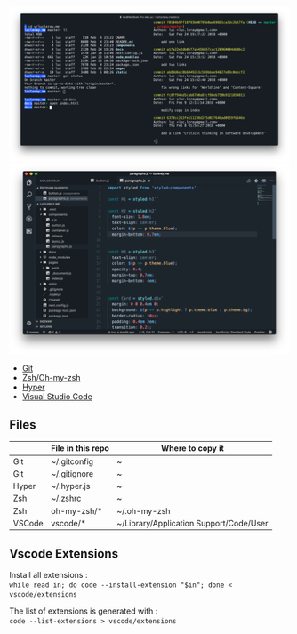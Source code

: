 ![Screenshot of Hyper](/_screenshots/hyper.png)
![Screenshot of VSCode](/_screenshots/vscode.png)

* [Git](https://github.com/git/git)
* [Zsh/Oh-my-zsh](http://ohmyz.sh/)
* [Hyper](https://hyper.is/)
* [Visual Studio Code](https://code.visualstudio.com/)

## Files

|        | File in this repo | Where to copy it                        |
| ------ | ----------------- | --------------------------------------- |
| Git    | ~/.gitconfig      | ~                                       |
| Git    | ~/.gitignore      | ~                                       |
| Hyper  | ~/.hyper.js       | ~                                       |
| Zsh    | ~/.zshrc          | ~                                       |
| Zsh    | oh-my-zsh/\*      | ~/.oh-my-zsh                            |
| VSCode | vscode/\*         | ~/Library/Application Support/Code/User |

## Vscode Extensions

Install all extensions :<br>
`while read in; do code --install-extension "$in"; done < vscode/extensions`

The list of extensions is generated with :<br>
`code --list-extensions > vscode/extensions`
